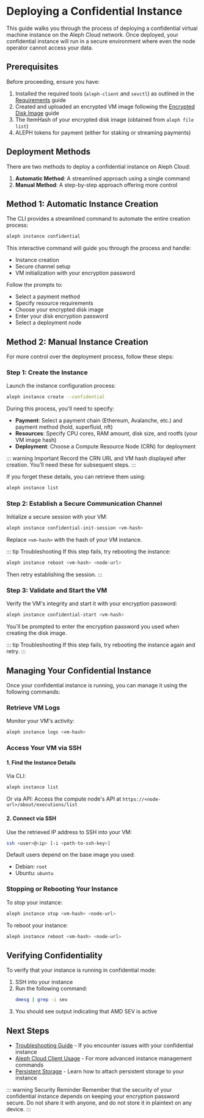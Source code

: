 # Deploying a Confidential Instance

This guide walks you through the process of deploying a confidential virtual machine instance on the Aleph Cloud network. Once deployed, your confidential instance will run in a secure environment where even the node operator cannot access your data.

## Prerequisites

Before proceeding, ensure you have:

1. Installed the required tools (`aleph-client` and `sevctl`) as outlined in the [Requirements](/devhub/compute-resources/confidential-instances/02-confidential-instance-requirements) guide
2. Created and uploaded an encrypted VM image following the [Encrypted Disk Image](/devhub/compute-resources/confidential-instances/03-confidential-instance-create-encrypted-disk) guide
3. The ItemHash of your encrypted disk image (obtained from `aleph file list`)
4. ALEPH tokens for payment (either for staking or streaming payments)

## Deployment Methods

There are two methods to deploy a confidential instance on Aleph Cloud:

1. **Automatic Method**: A streamlined approach using a single command
2. **Manual Method**: A step-by-step approach offering more control

## Method 1: Automatic Instance Creation

The CLI provides a streamlined command to automate the entire creation process:

```bash
aleph instance confidential
```

This interactive command will guide you through the process and handle:
- Instance creation
- Secure channel setup
- VM initialization with your encryption password

Follow the prompts to:
- Select a payment method
- Specify resource requirements
- Choose your encrypted disk image
- Enter your disk encryption password
- Select a deployment node

## Method 2: Manual Instance Creation

For more control over the deployment process, follow these steps:

### Step 1: Create the Instance

Launch the instance configuration process:

```bash
aleph instance create --confidential
```

During this process, you'll need to specify:

- **Payment**: Select a payment chain (Ethereum, Avalanche, etc.) and payment method (hold, superfluid, nft)
- **Resources**: Specify CPU cores, RAM amount, disk size, and rootfs (your VM image hash)
- **Deployment**: Choose a Compute Resource Node (CRN) for deployment

::: warning Important
Record the CRN URL and VM hash displayed after creation. You'll need these for subsequent steps.
:::

If you forget these details, you can retrieve them using:

```bash
aleph instance list
```

### Step 2: Establish a Secure Communication Channel

Initialize a secure session with your VM:

```bash
aleph instance confidential-init-session <vm-hash>
```

Replace `<vm-hash>` with the hash of your VM instance.

::: tip Troubleshooting
If this step fails, try rebooting the instance:

```bash
aleph instance reboot <vm-hash> <node-url>
```

Then retry establishing the session.
:::

### Step 3: Validate and Start the VM

Verify the VM's integrity and start it with your encryption password:

```bash
aleph instance confidential-start <vm-hash>
```

You'll be prompted to enter the encryption password you used when creating the disk image.

::: tip Troubleshooting
If this step fails, try rebooting the instance again and retry.
:::

## Managing Your Confidential Instance

Once your confidential instance is running, you can manage it using the following commands:

### Retrieve VM Logs

Monitor your VM's activity:

```bash
aleph instance logs <vm-hash>
```

### Access Your VM via SSH

#### 1. Find the Instance Details

Via CLI:
```bash
aleph instance list
```

Or via API:
Access the compute node's API at `https://<node-url>/about/executions/list`

#### 2. Connect via SSH

Use the retrieved IP address to SSH into your VM:

```bash
ssh <user>@<ip> [-i <path-to-ssh-key>]
```

Default users depend on the base image you used:
- Debian: `root`
- Ubuntu: `ubuntu`

### Stopping or Rebooting Your Instance

To stop your instance:
```bash
aleph instance stop <vm-hash> <node-url>
```

To reboot your instance:
```bash
aleph instance reboot <vm-hash> <node-url>
```

## Verifying Confidentiality

To verify that your instance is running in confidential mode:

1. SSH into your instance
2. Run the following command:
   ```bash
   dmesg | grep -i sev
   ```
3. You should see output indicating that AMD SEV is active

## Next Steps

- [Troubleshooting Guide](/devhub/compute-resources/confidential-instances/05-confidential-instance-troubleshooting) - If you encounter issues with your confidential instance
- [Aleph Cloud Client Usage](/devhub/sdks-and-tools/aleph-cli/) - For more advanced instance management commands
- [Persistent Storage](/devhub/compute-resources/standard-instances/persistent-instances) - Learn how to attach persistent storage to your instance

::: warning Security Reminder
Remember that the security of your confidential instance depends on keeping your encryption password secure. Do not share it with anyone, and do not store it in plaintext on any device.
:::
